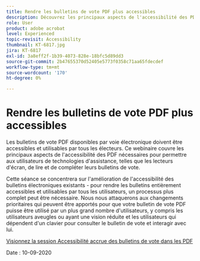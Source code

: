 ```yaml
---
title: Rendre les bulletins de vote PDF plus accessibles
description: Découvrez les principaux aspects de l'accessibilité des PDF nécessaires pour permettre aux utilisateurs de dispositifs d'assistance, tels que les lecteurs d'écran, de lire et de compléter leur bulletin de vote
role: User
product: adobe acrobat
level: Experienced
topic-revisit: Accessibility
thumbnail: KT-6817.jpg
jira: KT-6817
exl-id: 3a8eff2f-1b39-4073-828e-18bfc5d89dd3
source-git-commit: 2b47655370d52405e5773f0358c71aa65fdecdef
workflow-type: tm+mt
source-wordcount: '170'
ht-degree: 0%

---
```


# Rendre les bulletins de vote PDF plus accessibles

Les bulletins de vote PDF disponibles par voie électronique doivent être accessibles et utilisables par tous les électeurs. Ce webinaire couvre les principaux aspects de l&#39;accessibilité des PDF nécessaires pour permettre aux utilisateurs de technologies d&#39;assistance, telles que les lecteurs d&#39;écran, de lire et de compléter leurs bulletins de vote.

Cette séance se concentrera sur l&#39;amélioration de l&#39;accessibilité des bulletins électroniques existants - pour rendre les bulletins entièrement accessibles et utilisables par tous les utilisateurs, un processus plus complet peut être nécessaire. Nous nous attaquerons aux changements prioritaires qui peuvent être apportés pour que votre bulletin de vote PDF puisse être utilisé par un plus grand nombre d&#39;utilisateurs, y compris les utilisateurs aveugles ou ayant une vision réduite et les utilisateurs qui dépendent d&#39;un clavier pour consulter le bulletin de vote et interagir avec lui.

[Visionnez la session Accessibilité accrue des bulletins de vote dans les PDF](https://event.on24.com/wcc/r/2620020/599427B9BC7DA6BB34A4D46EB0EB1F63)

Date : 10-09-2020